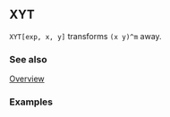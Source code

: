 ## XYT

`XYT[exp, x, y]` transforms  `(x y)^m` away.

### See also

[Overview](Extra/FeynCalc.md)

### Examples
